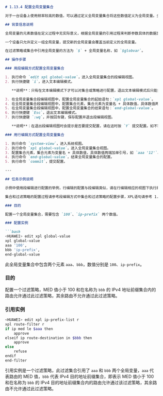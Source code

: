 ```markdown
# 1.13.4 配置全局变量集合

对于一台设备上使用频率较高的数值，可以通过定义全局变量集合将这些数值定义为全局变量。全局变量可以被设备中所有过滤策略引用。

## 背景信息说明

全局变量的元素数值在定义过程中无实际意义，根据全局变量的引用过程来判断参数具体的数据类型，在不同的引用过程中可能表示不同的数据类型。

一个设备只允许定义一组全局变量，提交新的全局变量会覆盖当前定义的全局变量。

在过滤策略或集合中引用全局变量的方法为 `$` + 全局变量名称，如 `$globvar`。

## 操作步骤

### 用段编辑方式配置全局变量集合

1. 执行命令 `edit xpl global-value`，进入全局变量集合的段编辑视图。
2. 执行快捷键 `i`，进入文本编辑模式。

   **说明**：只有在文本编辑模式下才可以对集合或策略进行配置，退出文本编辑模式后只能执行快捷键操作。

3. 在全局变量集合段编辑视图中，配置全局变量集合的起始语句：`xpl global-value`。
4. 在全局变量集合段编辑视图中，配置集合元素，集合元素为变量名 + 具体数值，具体数值两端加单引号，如 `aaa '12'`、`bbb '34'`、`aaa '1.2.3.4'`，元素之间用 `,` 隔开。
5. 在全局变量集合段编辑视图中，配置全局变量集合的结束语句：`end-global-value`。
6. 执行快捷键 `Esc`，退出文本编辑模式。
7. 执行快捷键 `:wq`，并按回车键，保存配置并退出段编辑视图。

   **说明**：在退出段编辑视图时会提示是否要提交配置，请在这时按 `Y` 提交配置。如不需要保存在段编辑视图中的配置，请将此步骤中的快捷键换成 `:q!`，并按回车键。

### 用行编辑方式配置全局变量集合

1. 执行命令 `system-view`，进入系统视图。
2. 执行命令 `xpl global-value`，进入全局变量集合视图。
3. 配置集合元素，集合元素为变量名 + 具体数值，具体数值两端加单引号，如 `aaa '12'`、`bbb '34'`、`aaa '1.2.3.4'`，元素之间用 `,` 隔开。
4. 执行命令 `end-global-value`，结束全局变量集合的配置。
5. 执行命令 `commit`，提交配置。

---

## 任务示例说明

示例中使用段编辑进行配置的举例，行编辑的配置与段编辑类似，请在行编辑相应的视图下执行段编辑视图中的配置，不再另行对行编辑进行举例。

集合和过滤策略的配置过程请参考段编辑方式中集合和过滤策略的配置步骤，XPL语句请参考 1.13.9 XPL 段编辑语句。

### 目的

配置一个全局变量集合，需要包含 `100`、`ip-prefix` 两个数值。

### 配置实例

```bash
<HUAWEI> edit xpl global-value
xpl global-value
aaa '100',
bbb 'ip-prefix',
end-global-value
```

此全局变量集合中包含两个元素 `aaa`、`bbb`，数值分别是 `100`、`ip-prefix`。

### 目的

配置一个过滤策略，MED 值小于 100 和在名称为 `bbb` 的 IPv4 地址前缀集合内的路由允许通过此过滤策略，其余路由不允许通过此过滤策略。

### 引用实例

```bash
<HUAWEI> edit xpl ip-prefix-list r
xpl route-filter r
if ip med le $aaa then
    approve
elseif ip route-destination in $bbb then
    approve
else
    refuse
endif
end-filter
```

引用实例是一个过滤策略，此过滤集合引用了 `aaa` 和 `bbb` 两个全局变量，`aaa` 代表路由的 MED 值，`bbb` 代表 IPv4 目的地址前缀集合，即表示 MED 值小于 100 和在名称为 `bbb` 的 IPv4 目的地址前缀集合内的路由允许通过该过滤策略，其余路由不允许通过此过滤策略。
```